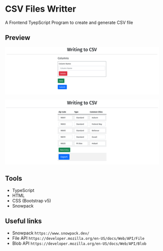 # CSV Files Writter

A Frontend TyepScript Program to create and generate CSV file

## Preview
<p align="center"><img src="./images/preview1.png"/></p>
<p align="center"><img src="./images/preview2.png"/></p>

## Tools
- TypeScript
- HTML
- CSS (Bootstrap v5)
- Snowpack

## Useful links
- Snowpack ```https://www.snowpack.dev/```
- File API ```https://developer.mozilla.org/en-US/docs/Web/API/File```
- Blob API ```https://developer.mozilla.org/en-US/docs/Web/API/Blob```